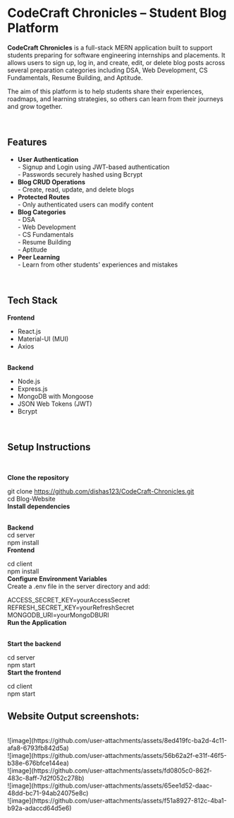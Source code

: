 <h1>CodeCraft Chronicles – Student Blog Platform</h1>

<b>CodeCraft Chronicles</b> is a full-stack MERN application built to support students preparing for software engineering internships and placements. It allows users to sign up, log in, and create, edit, or delete blog posts across several preparation categories including DSA, Web Development, CS Fundamentals, Resume Building, and Aptitude.

The aim of this platform is to help students share their experiences, roadmaps, and learning strategies, so others can learn from their journeys and grow together.

<br>

<h2>Features</h2>

<ul>
  <li><b>User Authentication</b><br>
    - Signup and Login using JWT-based authentication<br>
    - Passwords securely hashed using Bcrypt
  </li>
  <li><b>Blog CRUD Operations</b><br>
    - Create, read, update, and delete blogs
  </li>
  <li><b>Protected Routes</b><br>
    - Only authenticated users can modify content
  </li>
  <li><b>Blog Categories</b><br>
    - DSA<br>
    - Web Development<br>
    - CS Fundamentals<br>
    - Resume Building<br>
    - Aptitude
  </li>
  <li><b>Peer Learning</b><br>
    - Learn from other students' experiences and mistakes
  </li>
</ul>

<br>

<h2>Tech Stack</h2>

<b>Frontend</b><br>
- React.js<br>
- Material-UI (MUI)<br>
- Axios<br><br>

<b>Backend</b><br>
- Node.js<br>
- Express.js<br>
- MongoDB with Mongoose<br>
- JSON Web Tokens (JWT)<br>
- Bcrypt<br>

<br>

<h2>Setup Instructions</h2> <br>

<b>Clone the repository</b><br>

git clone https://github.com/dishas123/CodeCraft-Chronicles.git<br>
cd Blog-Website<br>
<b>Install dependencies</b><br><br>

<b>Backend</b> <br>
cd server <br>
npm install<br>
<b>Frontend</b> <br>


cd client<br>
npm install<br>
<b>Configure Environment Variables</b><br>
Create a .env file in the server directory and add:<br>


ACCESS_SECRET_KEY=yourAccessSecret <br>
REFRESH_SECRET_KEY=yourRefreshSecret <br>
MONGODB_URI=yourMongoDBURI <br>
<b>Run the Application</b><br><br>

<b>Start the backend</b> <br>


cd server <br>
npm start <br>
<b>Start the frontend</b> <br>


cd client <br>
npm start <br>

<h2> Website Output screenshots: </h2>  <br>
![image](https://github.com/user-attachments/assets/8ed419fc-ba2d-4c11-afa8-6793fb842d5a)  <br>
![image](https://github.com/user-attachments/assets/56b62a2f-e31f-46f5-b38e-676bfce144ea)  <br>
![image](https://github.com/user-attachments/assets/fd0805c0-862f-483c-8aff-7d2f052c278b) <br>
![image](https://github.com/user-attachments/assets/65ee1d52-daac-48dd-bc71-94ab24075e8c) <br>
![image](https://github.com/user-attachments/assets/f51a8927-812c-4ba1-b92a-adaccd64d5e6) <br>




